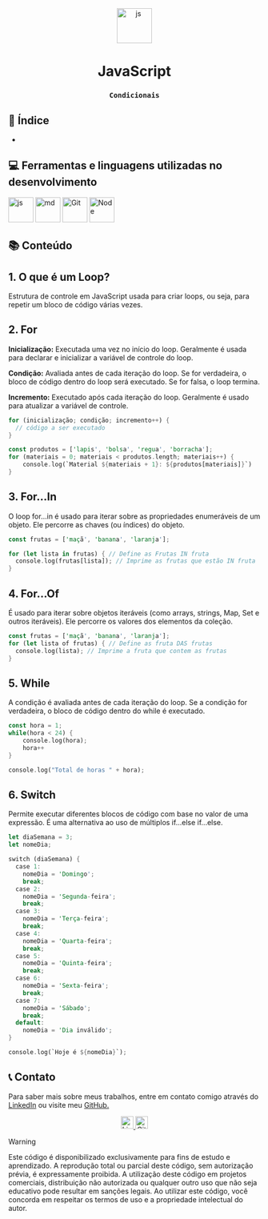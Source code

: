 <div align="center">
<a href="https://felipe0424.github.io/PortfolioDev/HTML/index.html"><img src="https://github.com/user-attachments/assets/3804386a-094d-42de-8a5d-f4dfb033ffba" alt="js" width="70"></a>

# **JavaScript**
### `Condicionais`
</div>

## :bookmark_tabs:	Índice
* []()


## :computer:	Ferramentas e linguagens utilizadas no desenvolvimento
<div align="auto">
    <a href="https://felipe0424.github.io/PortfolioDev/HTML/index.html"><img src="https://github.com/user-attachments/assets/3804386a-094d-42de-8a5d-f4dfb033ffba" alt="js" width="50"></a>
    <a href="https://felipe0424.github.io/PortfolioDev/HTML/index.html"><img src="https://github.com/user-attachments/assets/64486d67-8973-4b62-bdfc-212cf9f16709" alt="md" width="50"></a>
    <a href="https://felipe0424.github.io/PortfolioDev/HTML/index.html"><img src="https://github.com/user-attachments/assets/d3813ef4-1409-40c9-9bfb-6e988f79b2c8" alt="Git" width="50"></a>
    <a href="https://felipe0424.github.io/PortfolioDev/HTML/index.html"><img src="https://github.com/user-attachments/assets/b03adba8-e155-4555-8737-2afaf449620d" alt="Node" width="50"></a>
</div>

## :books:	Conteúdo

## 1. O que é um Loop?
Estrutura de controle em JavaScript usada para criar loops, ou seja, para repetir um bloco de código várias vezes.

## 2. For
**Inicialização:** Executada uma vez no início do loop. Geralmente é usada para declarar e inicializar a variável de controle do loop.

**Condição:** Avaliada antes de cada iteração do loop. Se for verdadeira, o bloco de código dentro do loop será executado. Se for falsa, o loop termina.

**Incremento:** Executado após cada iteração do loop. Geralmente é usado para atualizar a variável de controle.

```rust
for (inicialização; condição; incremento++) {
  // código a ser executado
}
```

```rust
const produtos = ['lapis', 'bolsa', 'regua', 'borracha'];
for (materiais = 0; materiais < produtos.length; materiais++) {
    console.log(`Material ${materiais + 1}: ${produtos[materiais]}`)
}
```

## 3. For...In
O loop for...in é usado para iterar sobre as propriedades enumeráveis de um objeto. Ele percorre as chaves (ou índices) do objeto.

```rust
const frutas = ['maçã', 'banana', 'laranja'];

for (let lista in frutas) { // Define as Frutas IN fruta
  console.log(frutas[lista]); // Imprime as frutas que estão IN fruta
}
```

## 4. For...Of
É usado para iterar sobre objetos iteráveis (como arrays, strings, Map, Set e outros iteráveis). Ele percorre os valores dos elementos da coleção.

```rust
const frutas = ['maçã', 'banana', 'laranja'];
for (let lista of frutas) { // Define as fruta DAS frutas
  console.log(lista); // Imprime a fruta que contem as frutas
}
```

## 5. While
A condição é avaliada antes de cada iteração do loop. Se a condição for verdadeira, o bloco de código dentro do while é executado.

```rust
const hora = 1;
while(hora < 24) {
    console.log(hora);
    hora++
}

console.log("Total de horas " + hora);
```

## 6. Switch
Permite executar diferentes blocos de código com base no valor de uma expressão. É uma alternativa ao uso de múltiplos if...else if...else.

```rust
let diaSemana = 3;
let nomeDia;

switch (diaSemana) {
  case 1:
    nomeDia = 'Domingo';
    break;
  case 2:
    nomeDia = 'Segunda-feira';
    break;
  case 3:
    nomeDia = 'Terça-feira';
    break;
  case 4:
    nomeDia = 'Quarta-feira';
    break;
  case 5:
    nomeDia = 'Quinta-feira';
    break;
  case 6:
    nomeDia = 'Sexta-feira';
    break;
  case 7:
    nomeDia = 'Sábado';
    break;
  default:
    nomeDia = 'Dia inválido';
}

console.log(`Hoje é ${nomeDia}`);
```

## :telephone_receiver:	Contato
Para saber mais sobre meus trabalhos, entre em contato comigo através do <a href="https://www.linkedin.com/in/jfeliperamos/">LinkedIn</a> ou visite meu <a href="https://felipe0424.github.io/PortfolioDev/HTML/index.html">GitHub.</a> 

<div align=center>
    <a href="https://www.linkedin.com/in/jfeliperamos/">
        <img src="https://github.com/user-attachments/assets/0350e54a-100e-4273-aa51-81aa9fce3d79" alt="LinkedIn" width="25">
    </a> 
    <a href="https://felipe0424.github.io/PortfolioDev/HTML/index.html">
        <img src="https://github.com/user-attachments/assets/3fda6271-fd40-4485-bb7c-60b927b9feae" alt="GitHub" width="25">
    </a>
</div>

> [!WARNING]
> Este código é disponibilizado exclusivamente para fins de estudo e aprendizado. A reprodução total ou parcial deste código, sem autorização prévia, é expressamente proibida. A utilização deste código em projetos comerciais, distribuição não autorizada ou qualquer outro uso que não seja educativo pode resultar em sanções legais. Ao utilizar este código, você concorda em respeitar os termos de uso e a propriedade intelectual do autor.